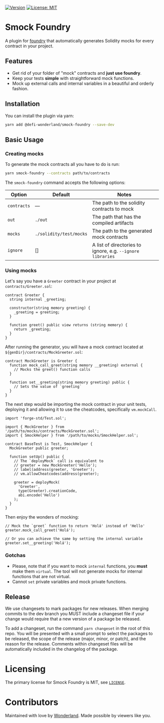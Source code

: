 [![Version](https://img.shields.io/npm/v/@defi-wonderland/smock-foundry?label=Version)](https://www.npmjs.com/package/@defi-wonderland/smock-foundry)
[![License: MIT](https://img.shields.io/badge/License-MIT-blue.svg)](https://github.com/defi-wonderland/prophet-sdk/blob/main/LICENSE)

# Smock Foundry
A plugin for [foundry](https://github.com/foundry-rs/foundry) that automatically generates Solidity mocks for every contract in your project.

## Features

- Get rid of your folder of "mock" contracts and **just use
  foundry**.
- Keep your tests **simple** with straightforward mock functions.
- Mock up external calls and internal variables in a beautiful and orderly fashion.

## Installation

You can install the plugin via yarn:

```bash
yarn add @defi-wonderland/smock-foundry --save-dev
```

## Basic Usage

### Creating mocks

To generate the mock contracts all you have to do is run:

```bash
yarn smock-foundry --contracts path/to/contracts
```

The `smock-foundry` command accepts the following options:

Option      | Default                           | Notes
------------|-----------------------------------|-------
`contracts` | —                                 | The path to the solidity contracts to mock
`out`       | `./out`                           | The path that has the compiled artifacts
`mocks `    | `./solidity/test/mocks`           | The path to the generated mock contracts
`ignore`    | []                                | A list of directories to ignore, e.g. `--ignore libraries`

### Using mocks

Let's say you have a `Greeter` contract in your project at `contracts/Greeter.sol`:

```solidity
contract Greeter {
  string internal _greeting;

  constructor(string memory greeting) {
    _greeting = greeting;
  }

  function greet() public view returns (string memory) {
    return _greeting;
  }
}
```

After running the generator, you will have a mock contract located at `${genDir}/contracts/MockGreeter.sol`:

```solidity
contract MockGreeter is Greeter {
  function mock_call_greet(string memory __greeting) external {
    // Mocks the greet() function calls
  }

  function set__greeting(string memory greeting) public {
    // Sets the value of `greeting`
  }
}
```

The next step would be importing the mock contract in your unit tests, deploying it and allowing it to use the cheatcodes, specifically `vm.mockCall`.

```solidity
import 'forge-std/Test.sol';

import { MockGreeter } from '/path/to/mocks/contracts/MockGreeter.sol';
import { SmockHelper } from '/path/to/mocks/SmockHelper.sol';

contract BaseTest is Test, SmockHelper {
  MockGreeter public greeter;

  function setUp() public {
    // The `deployMock` call is equivalent to
    // greeter = new MockGreeter('Hello');
    // label(address(greeter, 'Greeter');
    // vm.allowCheatcodes(address(greeter);

    greeter = deployMock(
      'Greeter',
      type(Greeter).creationCode,
      abi.encode('Hello')
    );
  }
}
```

Then enjoy the wonders of mocking:

```solidity
// Mock the `greet` function to return 'Holá' instead of 'Hello'
greeter.mock_call_greet('Holá');

// Or you can achieve the same by setting the internal variable
greeter.set__greeting('Holá');
```

### Gotchas

- Please, note that if you want to mock `internal` functions, you **must** make them `virtual`. The tool will not generate mocks for internal functions that are not virtual.
- Cannot `set` private variables and mock private functions.

## Release

We use changesets to mark packages for new releases. When merging commits to the dev branch you MUST include a changeset file if your change would require that a new version of a package be released.

To add a changeset, run the command `yarn changeset` in the root of this repo. You will be presented with a small prompt to select the packages to be released, the scope of the release (major, minor, or patch), and the reason for the release. Comments within changeset files will be automatically included in the changelog of the package.

# Licensing

The primary license for Smock Foundry is MIT, see [`LICENSE`](./LICENSE).

# Contributors

Maintained with love by [Wonderland](https://defi.sucks). Made possible by viewers like you.
